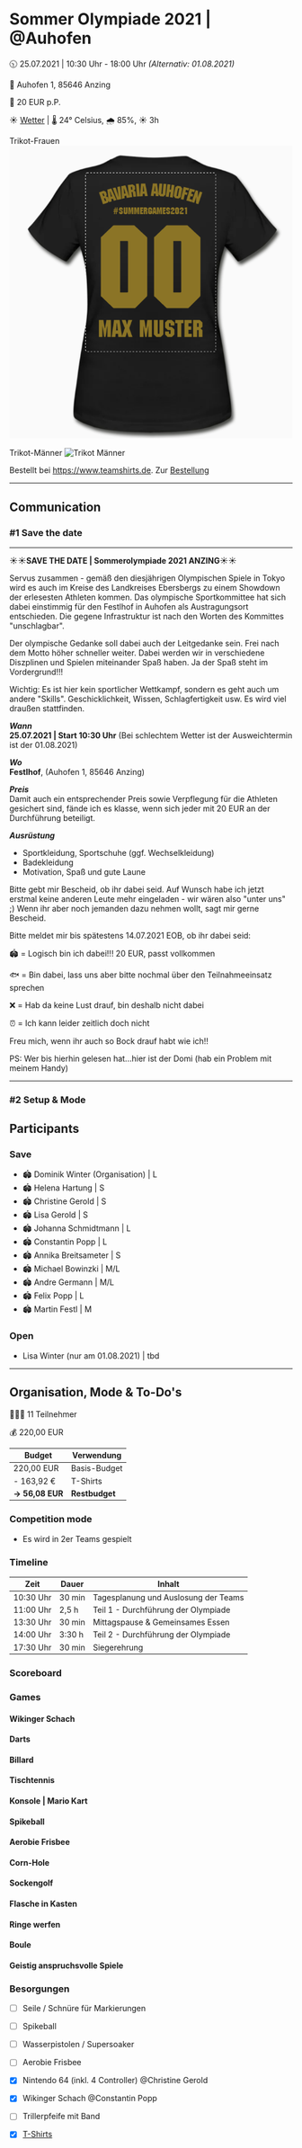 # Sommer Olympiade 2021 | @Auhofen

🕥 25.07.2021 | 10:30 Uhr - 18:00 Uhr *(Alternativ: 01.08.2021)*

📍 Auhofen 1, 85646 Anzing

💸 20 EUR p.P. 

☀️ [Wetter](https://www.wetter.com/wetter_aktuell/wettervorhersage/16_tagesvorhersage/deutschland/anzing/auhofen/DE0000329001.html) | 🌡️ 24&deg; Celsius, 🌧️ 85%, ☀️ 3h

Trikot-Frauen
![Trikot Frauen](assets/trikot_frauen_hinten.png)

Trikot-Männer
![Trikot Männer](assets/trikot_männer_hinten.png)

Bestellt bei https://www.teamshirts.de. Zur [Bestellung](https://my.spreadshirt.de/orders/20661760?authToken=deb2401b18f96b74347b55baff4f256f)

---

## Communication
### #1 Save the date

---

☀️☀️**SAVE THE DATE | Sommerolympiade 2021 ANZING**☀️☀️

Servus zusammen - gemäß den diesjährigen  Olympischen Spiele in Tokyo wird es auch im Kreise des Landkreises Ebersbergs zu einem Showdown der erlesesten Athleten kommen. Das olympische Sportkommittee hat sich dabei einstimmig für den Festlhof in Auhofen als Austragungsort entschieden. Die gegene Infrastruktur ist nach den Worten des Kommittes "unschlagbar".  

Der olympische Gedanke soll dabei auch der Leitgedanke sein. Frei nach dem Motto höher schneller weiter. Dabei werden wir in verschiedene Diszplinen und Spielen miteinander Spaß haben. Ja der Spaß steht im Vordergrund!!! 

Wichtig: Es ist hier kein sportlicher Wettkampf, sondern es geht auch um andere "Skills". Geschicklichkeit, Wissen, Schlagfertigkeit usw. Es wird viel draußen stattfinden. 

***Wann***   
**25.07.2021 | Start 10:30 Uhr** (Bei schlechtem Wetter ist der Ausweichtermin ist der 01.08.2021)

***Wo***  
**Festlhof**, (Auhofen 1, 85646 Anzing) 

***Preis***  
Damit auch ein entsprechender Preis sowie Verpflegung für die Athleten gesichert sind, fände ich es klasse, wenn sich jeder mit 20 EUR an der Durchführung beteiligt.

***Ausrüstung***
- Sportkleidung, Sportschuhe (ggf. Wechselkleidung)
- Badekleidung
- Motivation, Spaß und gute Laune

Bitte gebt mir Bescheid, ob ihr dabei seid. Auf Wunsch habe ich jetzt erstmal keine anderen Leute mehr eingeladen - wir wären also "unter uns" ;) Wenn ihr aber noch jemanden dazu nehmen wollt, sagt mir gerne Bescheid.

Bitte meldet mir bis spätestens 14.07.2021 EOB, ob ihr dabei seid: 

🏟️ = Logisch bin ich dabei!!! 20 EUR, passt vollkommen 

🐟 = Bin dabei, lass uns aber bitte nochmal über den Teilnahmeeinsatz sprechen

❌ = Hab da keine Lust drauf, bin deshalb nicht dabei

⏰ = Ich kann leider zeitlich doch nicht 

Freu mich, wenn ihr auch so Bock drauf habt wie ich!!

PS: Wer bis hierhin gelesen hat...hier ist der Domi (hab ein Problem mit meinem Handy)

----
### #2 Setup & Mode
## Participants

### Save
* 🏟️ Dominik Winter (Organisation) | L
* 🏟️ Helena Hartung | S
* 🏟️ Christine Gerold | S
* 🏟️ Lisa Gerold | S
* 🏟️ Johanna Schmidtmann | L
* 🏟️ Constantin Popp | L
* 🏟️ Annika Breitsameter | S
* 🏟️ Michael Bowinzki | M/L
* 🏟️ Andre Germann | M/L
* 🏟️ Felix Popp | L
* 🏟️ Martin Festl | M

### Open
* Lisa Winter (nur am 01.08.2021) | tbd

----

## Organisation, Mode & To-Do's

🧑‍🤝‍🧑 11 Teilnehmer

💰 220,00 EUR

| Budget        | Verwendung  
| ----------    |---------
| 220,00 EUR    | Basis-Budget         
| - 163,92 €    | T-Shirts           
| **-> 56,08 EUR**     | **Restbudget**  

### Competition mode
- Es wird in 2er Teams gespielt

### Timeline

| Zeit      | Dauer           |   Inhalt                             |
| ----------|-----------------| -----------------------------------  |
| 10:30 Uhr | 30 min          | Tagesplanung und Auslosung der Teams |
| 11:00 Uhr | 2,5 h           | Teil 1 - Durchführung der Olympiade  |
| 13:30 Uhr | 30 min          |    Mittagspause & Gemeinsames Essen  |
| 14:00 Uhr |  3:30 h         | Teil 2 - Durchführung der Olympiade  |
| 17:30 Uhr | 30 min          |    Siegerehrung                      |

### Scoreboard

### Games

#### Wikinger Schach
#### Darts
#### Billard
#### Tischtennis
#### Konsole | Mario Kart
#### Spikeball
#### Aerobie Frisbee
#### Corn-Hole
#### Sockengolf
#### Flasche in Kasten
#### Ringe werfen
#### Boule
#### Geistig anspruchsvolle Spiele

### Besorgungen
- [ ] Seile / Schnüre für Markierungen
- [ ] Spikeball
- [ ] Wasserpistolen / Supersoaker
- [ ] Aerobie Frisbee
- [x] Nintendo 64 (inkl. 4 Controller) @Christine Gerold
- [x] Wikinger Schach @Constantin Popp
- [ ] Trillerpfeife mit Band
- [x] [T-Shirts](https://checkout.teamshirts.de/?paymentTypeId=2681&successToken=15CCECBB-8DD1-48E4-8403-6734E3C5D5E4&affiliate=1247401&directAffiliate=1247401&lang=de&locale=DE&shopId=830295&version=2.85.0&continueShoppingLink=https%3A%2F%2Fwww.teamshirts.de%2Fbasket%2Freset&result=SUCCESS&orderId=20661760&transactionId=21778894&token=BC0C2F55-905B-4E5F-8C32-D731EE2B982E#/spreadshirt)





